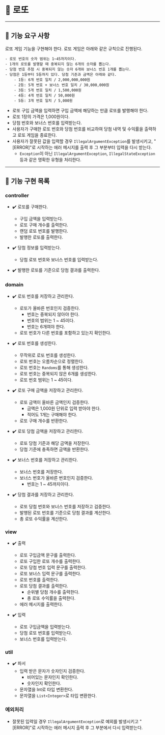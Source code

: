 # 🎰 로또

---

## 🚀 기능 요구 사항

로또 게임 기능을 구현해야 한다. 로또 게임은 아래와 같은 규칙으로 진행된다.

```
- 로또 번호의 숫자 범위는 1~45까지이다.
- 1개의 로또를 발행할 때 중복되지 않는 6개의 숫자를 뽑는다.
- 당첨 번호 추첨 시 중복되지 않는 숫자 6개와 보너스 번호 1개를 뽑는다.
- 당첨은 1등부터 5등까지 있다. 당첨 기준과 금액은 아래와 같다.
    - 1등: 6개 번호 일치 / 2,000,000,000원
    - 2등: 5개 번호 + 보너스 번호 일치 / 30,000,000원
    - 3등: 5개 번호 일치 / 1,500,000원
    - 4등: 4개 번호 일치 / 50,000원
    - 5등: 3개 번호 일치 / 5,000원
```

- 로또 구입 금액을 입력하면 구입 금액에 해당하는 만큼 로또를 발행해야 한다.
- 로또 1장의 가격은 1,000원이다.
- 당첨 번호와 보너스 번호를 입력받는다.
- 사용자가 구매한 로또 번호와 당첨 번호를 비교하여 당첨 내역 및 수익률을 출력하고 로또 게임을 종료한다.
- 사용자가 잘못된 값을 입력할 경우 `IllegalArgumentException`를 발생시키고, "[ERROR]"로 시작하는 에러 메시지를 출력 후 그 부분부터 입력을 다시 받는다.
    - `Exception`이 아닌 `IllegalArgumentException`, `IllegalStateException` 등과 같은 명확한 유형을 처리한다.

---

## 📝 기능 구현 목록

### controller
- ✔️ 로또를 구매한다.
  - 구입 금액을 입력받는다.
  - 로또 구매 개수를 출력한다.
  - 랜덤 로또 번호를 발행한다.
  - 발행한 로또를 출력한다.

- ✔️ 당첨 정보를 입력받는다.
  - 당첨 로또 번호와 보너스 번호를 입력받는다.

- ✔️ 발행한 로또를 기준으로 당첨 결과를 출력한다.

### domain
- ✔️ 로또 번호를 저장하고 관리한다.
  - 로또가 올바른 번호인지 검증한다.
    - 번호는 중복되지 않아야 한다.
    - 번호의 범위는 1 ~ 45이다.
    - 번호는 6개여야 한다.
  - 로또 번호가 다른 번호를 포함하고 있는지 확인한다.

- ✔️ 로또 번호를 생성한다.
  - 무작위로 로또 번호를 생성한다.
  - 로또 번호는 오름차순으로 정렬한다.
  - 로또 번호는 `Randoms`를 통해 생성한다.
  - 로또 번호는 중복되지 않은 6개를 생성한다.
  - 로또 번호 범위는 1 ~ 45이다.

- ✔️ 로또 구매 금액을 저장하고 관리한다.
  - 로또 금액이 올바른 금액인지 검증한다.
    - 금액은 1,000원 단위로 입력 받아야 한다.
    - 적어도 1개는 구매해야 한다.
  - 로또 구매 개수를 반환한다.

- ✔️ 로또 당첨 금액을 저장하고 관리한다.
  - 로또 당첨 기준과 해당 금액을 저장한다.
  - 당첨 기준에 충족하면 금액을 반환한다.

- ✔️ 보너스 번호를 저장하고 관리한다.
  - 보너스 번호를 저장한다.
  - 보너스 번호가 올바른 번호인지 검증한다.
    - 번호는 1 ~ 45까지이다.

- ✔️ 당첨 결과를 저장하고 관리한다.
  - 로또 당첨 번호와 보너스 번호를 저장하고 검증한다.
  - 발행된 로또 번호를 기준으로 당첨 결과를 계산한다.
  - 총 로또 수익률을 계산한다.

### view
- ✔️ 출력
  - 로또 구입금액 문구를 출력한다.
  - 로또 구입한 로또 개수를 출력한다.
  - 로또 당첨 번호 입력 문구를 출력한다.
  - 로또 보너스 입력 문구를 출력한다.
  - 로또 번호를 출력한다.
  - 로또 당첨 결과를 출력한다.
    - 순위별 당첨 개수를 출력한다.
    - 총 로또 수익률을 출력한다.
  - 에러 메시지를 출력한다.

- ✔️ 입력
  - 로또 구입금액을 입력받는다.
  - 당첨 로또 번호를 입력받는다.
  - 보너스 번호를 입력받는다.

### util
- ✔️ 파서
  - 입력 받은 문자가 숫자인지 검증한다.
    - 비어있는 문자인지 확인한다.
    - 숫자인지 확인한다.
  - 문자열을 Int로 타입 변환한다.
  - 문자열을 `List<Integer>`로 타입 변환한다.

### 예외처리
- 잘못된 입력일 경우 `IllegalArgumentException`로 예외를 발생시키고 "[ERROR]"로 시작하는 에러 메시지 출력 후 그 부분에서 다시 입력받는다.